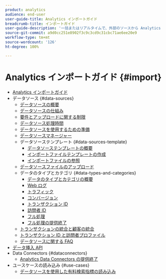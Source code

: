 ```yaml
---
product: analytics
audience: end-user
user-guide-title: Analytics インポートガイド
breadcrumb-title: インポートガイド
user-guide-description: '一括またはリアルタイムで、外部のソースから Analytics にデータを取り込みます。 '
source-git-commit: a9d0cc251e8902f3c9c3cd9c31cbc71ae6ee20e9
workflow-type: tm+mt
source-wordcount: '126'
ht-degree: 100%

---
```



# Analytics インポートガイド {#import}

+ [Analytics インポートガイド](home.md)
+ データソース {#data-sources}
   + [データソースの概要](c-data-sources/datasrc-home.md)
   + [データソースの仕組み](c-data-sources/datasrc-how-data-sources-works.md)
   + [要件とアップロードに関する制限](c-data-sources/datasrc-requirements.md)
   + [データソース処理時間](c-data-sources/datasrc-processing-time.md)
   + [データソースを使用するための準備](c-data-sources/datasrc-preparing.md)
   + [データソースマネージャー](c-data-sources/datasrc-manager.md)
   + データソーステンプレート {#data-sources-template}
      + [データソーステンプレートの概要](c-data-sources/datasrc-template/datasrc-template-file.md)
      + [インポートファイルテンプレートの作成](c-data-sources/datasrc-template/t-datasrc-creating-data-sources-file.md)
      + [インポートファイルの参照](c-data-sources/datasrc-template/datasrc-import-file-reference.md)
   + [データソースファイルのアップロード](c-data-sources/t-datasrc-uploading-data.md)
   + データのタイプとカテゴリ {#data-types-and-categories}
      + [データのタイプとカテゴリの概要](c-data-sources/c-datasrc-types/datasrc-categories.md)
      + [Web ログ](c-data-sources/c-datasrc-types/datasrc-web-log.md)
      + [トラフィック](c-data-sources/c-datasrc-types/datasrc-traffic.md)
      + [コンバージョン](c-data-sources/c-datasrc-types/datasrc-conversion.md)
      + [トランザクション ID](c-data-sources/c-datasrc-types/datasrc-transactionid.md)
      + [訪問者 ID](c-data-sources/c-datasrc-types/datasrc-visitorid.md)
      + [フル処理](c-data-sources/c-datasrc-types/datasrc-full-processing.md)
      + [フル処理の提供終了](c-data-sources/c-datasrc-types/datasrc-fullproc-eol.md)
   + [トランザクションの統合と顧客の統合](c-data-sources/datasrc-integrating-offline-data.md)
   + [トランザクション ID と訪問者プロファイル](c-data-sources/datasrc-tid-visitor-profile.md)
   + [データソースに関する FAQ](c-data-sources/datasrc-faq.md)
+ [データ挿入 API](c-data-insertion-api/c-data-insertion-api.md)
+ Data Connectors {#dataconnectors}
   + [Analytics Data Connectors の提供終了](data-connectors/data-connectors-eol.md)
+ ユースケースの読み込み {#use-cases}
   + [データソースを使用した有料検索指標の読み込み](use-cases/paid-search-metrics.md)
